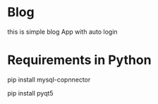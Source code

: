 # Blog
this is simple blog App with auto login 
# Requirements in Python 
pip install mysql-copnnector

pip install pyqt5 
